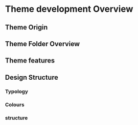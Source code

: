 # Theme development Overview

## Theme Origin

## Theme Folder Overview

## Theme features

## Design Structure

### Typology 

### Colours

### structure
